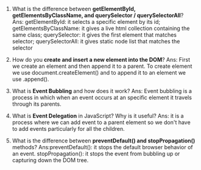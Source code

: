 1. What is the difference between **getElementById, getElementsByClassName, and querySelector / querySelectorAll**?
Ans: getElementById: it selects a specific element by its id;
getElementsByClassName: it gives a live html collection containing the same class;
querySelector: it gives the first element that matches selector;
querySelectorAll: it gives static node list that matches the selector

2. How do you **create and insert a new element into the DOM**?
Ans: First we create an element and then append it to a parent. To create element we use document.createElement() and to append it to an element we use .append().

3. What is **Event Bubbling** and how does it work?
Ans: Event bubbling is a process in which when an event occurs at an specific element it travels through its parents.  

4. What is **Event Delegation** in JavaScript? Why is it useful?
Ans: it is a process where we can add event to a parent element so we don't have to add events particularly for all the children.

5. What is the difference between **preventDefault() and stopPropagation()** methods?
Ans:preventDefault(): it stops the default browser behavior of an event.
stopPropagation(): it stops the event from bubbling up or capturing down the DOM tree.
